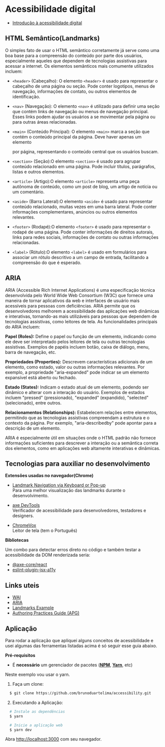 # Acessibilidade digital
- [Introdução à acessibilidade digital](https://efficient-sloth-d85.notion.site/Acessibilidade-e51b21ba35e64e99b0075a8702338af2)

## HTML Semântico(Landmarks)
O simples fato de usar o HTML semântico corretamente já serve como uma boa base para a compreensão do conteúdo por parte dos usuários, especialmente aqueles que dependem de tecnologias assistivas para acessar a internet. Os elementos semânticos mais comumente utilizados incluem:

- `<header>` (Cabeçalho): O elemento `<header>` é usado para representar o cabeçalho de uma página ou seção. Pode conter logotipos, menus de navegação, informações de contato, ou outros elementos de identificação.

- `<nav>` (Navegação): O elemento `<nav>` é utilizado para definir uma seção que contém links de navegação ou menus de navegação principal. Esses links podem ajudar os usuários a se movimentar pela página ou para outras áreas relacionadas.

- `<main>` (Conteúdo Principal): O elemento `<main>` marca a seção que contém o conteúdo principal da página. Deve haver apenas um elemento <main> por página, representando o conteúdo central que os usuários buscam.

- `<section>` (Seção):O elemento `<section>` é usado para agrupar conteúdo relacionado em uma página. Pode incluir títulos, parágrafos, listas e outros elementos.

- `<article>` (Artigo):O elemento `<article>` representa uma peça autônoma de conteúdo, como um post de blog, um artigo de notícia ou um comentário.

- `<aside>` (Barra Lateral):O elemento `<aside>` é usado para representar conteúdo relacionado, muitas vezes em uma barra lateral. Pode conter informações complementares, anúncios ou outros elementos relevantes.

- `<footer>` (Rodapé):O elemento `<footer>` é usado para representar o rodapé de uma página. Pode conter informações de direitos autorais, links para redes sociais, informações de contato ou outras informações relacionadas.

- `<label>` (Rótulo):O elemento `<label>` é usado em formulários para associar um rótulo descritivo a um campo de entrada, facilitando a compreensão do que é esperado.

## ARIA
ARIA (Accessible Rich Internet Applications) é uma especificação técnica desenvolvida pelo World Wide Web Consortium (W3C) que fornece uma maneira de tornar aplicativos da web e interfaces de usuário mais acessíveis para pessoas com deficiências. ARIA permite que os desenvolvedores melhorem a acessibilidade das aplicações web dinâmicas e interativas, tornando-as mais utilizáveis para pessoas que dependem de tecnologias assistivas, como leitores de tela. As funcionalidades principais do ARIA incluem:

**Papel (Roles):**
Define o papel ou função de um elemento, indicando como ele deve ser interpretado pelos leitores de tela ou outras tecnologias assistivas. Exemplos de papéis incluem botão, caixa de diálogo, menu, barra de navegação, etc.

**Propriedades (Properties):** Descrevem características adicionais de um elemento, como estado, valor ou outras informações relevantes. Por exemplo, a propriedade "aria-expanded" pode indicar se um elemento expansível está aberto ou fechado.

**Estado (States):** Indicam o estado atual de um elemento, podendo ser dinâmico e alterar com a interação do usuário. Exemplos de estados incluem "pressed" (pressionado), "expanded" (expandido), "selected" (selecionado), entre outros.

**Relacionamentos (Relationships):** Estabelecem relações entre elementos, permitindo que as tecnologias assistivas compreendam a estrutura e o contexto da página. Por exemplo, "aria-describedby" pode apontar para a descrição de um elemento.

ARIA é especialmente útil em situações onde o HTML padrão não fornece informações suficientes para descrever a interação ou a semântica correta dos elementos, como em aplicações web altamente interativas e dinâmicas.

## Tecnologias para auxiliar no desenvolvimento
**Extensões usadas no navegador(Chrome)**

- [Landmark Navigation via Keyboard or Pop-up](https://chrome.google.com/webstore/detail/landmark-navigation-via-k/ddpokpbjopmeeiiolheejjpkonlkklgp/related)<br>
Para uma melhor visualização das landmarks durante o desenvolvimento.

- [axe DevTools](https://chrome.google.com/webstore/detail/axe-devtools-web-accessib/lhdoppojpmngadmnindnejefpokejbdd)<br>
Verificador de acessibilidade para desenvolvedores, testadores e designers.

- [ChromeVox](https://chrome.google.com/webstore/detail/screen-reader/kgejglhpjiefppelpmljglcjbhoiplfn)<br>
Leitor de tela (tem o Português)

**Bibliotecas**

Um combo para detectar erros direto no código e também testar a acessibilidade da DOM renderizada seria: 
- [@axe-core/react](https://www.npmjs.com/package/@axe-core/react)
- [eslint-plugin-jsx-a11y](https://www.npmjs.com/package/eslint-plugin-jsx-a11y)

## Links uteis
  - [WAI](https://www.w3.org/WAI/)
  - [ARIA](https://developer.mozilla.org/en-US/docs/Web/Accessibility/ARIA)
  - [Landmarks Example](https://www.w3.org/WAI/ARIA/apg/patterns/landmarks/examples/general-principles.html)
  - [Authoring Practices Guide (APG)](https://www.w3.org/WAI/ARIA/apg/)

## Aplicação
Para rodar a aplicação que apliquei alguns conceitos de acessibilidade e usei algumas das ferramentas listadas acima é só seguir esse guia abaixo.

**Pré-requisitos**
  - É **necessário** um gerenciador de pacotes (**[NPM](https://www.npmjs.com/)**, **[Yarn](https://yarnpkg.com/)**, etc)

Neste exemplo vou usar o yarn.

1. Faça um clone:

```sh
  $ git clone https://github.com/brunoduartelima/accessibility.git
```

2. Executando a Aplicação:
```sh
  # Instale as dependências
  $ yarn

  # Inicie a aplicação web
  $ yarn dev
```

Abra [http://localhost:3000](http://localhost:3000) com seu navegador.